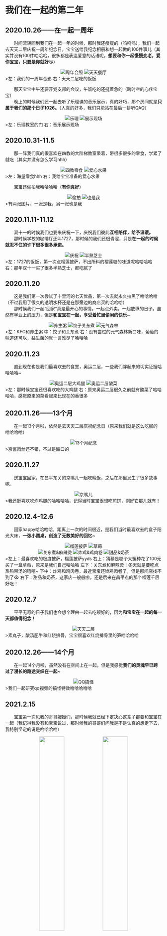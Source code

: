 # 我们在一起的第二年
## 2020.10.26——在一起一周年
&emsp;&emsp;时间流转回到我们在一起一年的时候，那时我还瘦瘦的（呜呜呜），我们一起去天天二层庆祝一周年纪念日，宝宝送给我纪念相册和想一起做的100件事儿（其实并没有100件哈哈哈，很多都是表达爱意的话语呢，**想要和你一起慢慢变老，爱你宝宝，只要是你就好**😘）
<div style="text-align:center">
  <img src="https://raw.githubusercontent.com/tlc191026/tlc191026.github.io/master/img/second/2020.10.26周年合照.jpg" alt="周年合照" style="max-width:40%; display:inline-block">
  <img src="https://raw.githubusercontent.com/tlc191026/tlc191026.github.io/master/img/second/2020.10.26天天餐厅.jpg" alt="天天餐厅" style="max-width:40%; display:inline-block">
</div>
>左：我们的一周年合影 右：天天二层吃的饭饭  

&emsp;&emsp;那天宝宝中午还要开党支部的会议，午饭吃的还挺着急的（跨时空的心疼宝宝）  
&emsp;&emsp;晚上的时候我们还一起去听了乐理课的音乐展示，真的好巧，那个房间就是**只属于我们的那个日子1026。**（人真的好多，我们只能站在最后一排听QAQ）
<div style="text-align:center">
  <img src="https://raw.githubusercontent.com/tlc191026/tlc191026.github.io/master/img/second/2020.10.26乐理.jpg" alt="乐理" style="max-width:40%; display:inline-block">
  <img src="https://raw.githubusercontent.com/tlc191026/tlc191026.github.io/master/img/second/2020.10.26展示现场.jpg" alt="展示现场" style="max-width:40%; display:inline-block">
</div>
>左：乐理教室的门 右：音乐展示现场

## 2020.10.31-11.5
&emsp;&emsp;那一阵我们真的很喜欢在四教的大阶梯教室呆着，带很多很多的零食，学累了就吃（其实并没有怎么学习hhh）
<div style="text-align:center">
  <img src="https://raw.githubusercontent.com/tlc191026/tlc191026.github.io/master/img/second/2020.10.31-11.5四教零食.jpg" alt="四教零食" style="max-width:30%; display:inline-block">
  <img src="https://raw.githubusercontent.com/tlc191026/tlc191026.github.io/master/img/second/2020.10.31-11.5爱心水果.jpg" alt="爱心水果" style="max-width:40%; display:inline-block">
</div>
>左：海量零食hhh 右：我给宝宝准备的爱心水果

&emsp;&emsp;宝宝还偷拍我哈哈哈哈（**有你真好**）
<div style="text-align:center">
  <img src="https://raw.githubusercontent.com/tlc191026/tlc191026.github.io/master/img/second/2020.10.31-11.5偷拍.jpg" alt="偷拍" style="max-width:40%; display:inline-block">
  <img src="https://raw.githubusercontent.com/tlc191026/tlc191026.github.io/master/img/second/2020.10.31-11.5也是我.jpg" alt="也是我" style="max-width:40%; display:inline-block">
</div>
>有两张图片，一张是我，另一张也是我

## 2020.11.11-11.12
&emsp;&emsp;双十一的时候我们也要来庆祝一下，庆祝我们彼此**互相陪伴，给予温暖。**  
&emsp;&emsp;那时候学校的咖啡厅还叫1727，那时候的我们还很青涩，只是**在一起的时候就忍不住的许下很多很多承诺。**
<div style="text-align:center">
  <img src="https://raw.githubusercontent.com/tlc191026/tlc191026.github.io/master/img/second/2020.11.11-11.12庆祝.jpg" alt="庆祝" style="max-width:40%; display:inline-block">
  <img src="https://raw.githubusercontent.com/tlc191026/tlc191026.github.io/master/img/second/2020.11.11-11.12半熟芝士.jpg" alt="半熟芝士" style="max-width:40%; display:inline-block">
</div>
>左：1727的饭饭，第一次点榴莲披萨，不出所料的榴莲糖的味道呢哈哈哈哈  
右：那年双十一买了很多半熟芝士，都吃腻了

## 2020.11.20
&emsp;&emsp;这是我们第一次尝试了十里河的七天优品，第一次去就永久拉黑了哈哈哈哈（不过我用了很久的透明水杯还是在那旁边的商店买的哈哈哈）  
&emsp;&emsp;那时候我们一起“回家”真是最开心的事情，一起点外卖，一起放纵的日子。虽然有学业上的压力，但是**和宝宝在一起，享受着忙里偷闲的快乐~**
<div style="text-align:center">
  <img src="https://raw.githubusercontent.com/tlc191026/tlc191026.github.io/master/img/second/2020.11.20养生粥.jpg" alt="养生粥" style="max-width:30%; display:inline-block">
  <img src="https://raw.githubusercontent.com/tlc191026/tlc191026.github.io/master/img/second/2020.11.20饺子关东煮.jpg" alt="饺子关东煮" style="max-width:30%; display:inline-block">
  <img src="https://raw.githubusercontent.com/tlc191026/tlc191026.github.io/master/img/second/2020.11.20元气森林.jpg" alt="元气森林" style="max-width:23%; display:inline-block">
</div>
>左：KFC和养生粥  
中：饺子和关东煮  
右：没有尝过的元气森林新口味，葡萄的味道还可以，益生菌的就一言难尽了哈哈哈

## 2020.11.23
&emsp;&emsp;直到现在也是我们最喜欢去的食堂，奥运二层，一些我们胖起来的切实证据哈哈哈哈~
<div style="text-align:center">
  <img src="https://raw.githubusercontent.com/tlc191026/tlc191026.github.io/master/img/second/2020.11.23奥运二层大鸡腿.jpg" alt="奥运二层大鸡腿" style="max-width:40%; display:inline-block">
  <img src="https://raw.githubusercontent.com/tlc191026/tlc191026.github.io/master/img/second/2020.11.23奥运二层酸菜.jpg" alt="奥运二层酸菜" style="max-width:40%; display:inline-block">
</div>
>左：那时候宝宝还很喜欢吃的大鸡腿  
右：原来奥运二层很久之前就有酸菜了哈哈哈哈，感觉原来的菜看起来比现在的香很多

## 2020.11.26——13个月
&emsp;&emsp;在一起13个月啦，依然是去天天二层庆祝纪念日（原来我们就是这么吃腻的哈哈哈哈）
<div style="text-align:center">
  <img src="https://raw.githubusercontent.com/tlc191026/tlc191026.github.io/master/img/second/2020.11.26天天二层.jpg" alt="13个月纪念" style="max-width:40%; display:inline-block">
</div>
>京酱肉丝还不错，不过是甜口的

## 2020.11.27
&emsp;&emsp;送宝宝回家，在昌平东关的京嘴儿一起吃晚饭，之后在那里发生了很多故事呢。
<div style="text-align:center">
  <img src="https://raw.githubusercontent.com/tlc191026/tlc191026.github.io/master/img/second/2020.11.27京嘴儿.jpg" alt="京嘴儿" style="max-width:40%; display:inline-block">
</div>
>我还挺喜欢吃炸鸡腿的哈哈哈哈，记得当时宝宝很想吃煎饼，刚好它那儿就有！

## 2020.12.4-12.6
&emsp;&emsp;回家happy哈哈哈哈，距离上一次的时间很近，是我们当时最喜欢去的盒子阳光大床，**一张小圆桌，创造了无数美好的回忆~**
<div style="text-align:center">
  <img src="https://raw.githubusercontent.com/tlc191026/tlc191026.github.io/master/img/second/2020.12.4盒子空间.jpg" alt="榴莲披萨" style="max-width:45.5%; display:inline-block">
  <img src="https://raw.githubusercontent.com/tlc191026/tlc191026.github.io/master/img/second/2020.12.6盒子空间.jpg" alt="草莓" style="max-width:45.5%; display:inline-block"><br/>
  <img src="https://raw.githubusercontent.com/tlc191026/tlc191026.github.io/master/img/second/2020.12.5盒子空间.jpg" alt="关东煮&麻辣烫" style="max-width:30%; display:inline-block">
  <img src="https://raw.githubusercontent.com/tlc191026/tlc191026.github.io/master/img/second/2020.12.5盒子空间2.jpg" alt="炸鸡&鸡肉卷" style="max-width:30%; display:inline-block">
  <img src="https://raw.githubusercontent.com/tlc191026/tlc191026.github.io/master/img/second/2020.12.5盒子空间3.jpg" alt="甜品&奶茶" style="max-width:30%; display:inline-block">
</div>
>左上：最喜欢吃的极度披萨，榴莲披萨yyds  
右上：猜猜是哪个大冤种花了100元买了一盒草莓，原来是我们自己哈哈哈  
左下：关东煮和麻辣烫！冬天就是要吃点热热带汤的嘻嘻~  
下中：炸鸡和鸡肉卷，最近宝宝还馋鸡肉卷了，但是那间店找不到了😭  
右下：甜品和奶茶，这家店一般般啦，还是后来在昌平点的那个榴莲千层好吃！

## 2020.12.7
&emsp;&emsp;平平无奇的日子我们也会想个理由一起去吃顿好的，因为**和宝宝在一起的每一天都值得纪念！**
<div style="text-align:center">
  <img src="https://raw.githubusercontent.com/tlc191026/tlc191026.github.io/master/img/second/2020.12.7天天二层.jpg" alt="天天二层" style="max-width:40%; display:inline-block">
</div>
>素丸子，酸汤肥牛和红烧排骨，宝宝很喜欢红烧排骨里的笋哈哈哈哈

## 2020.12.26——14个月
&emsp;&emsp;在一起14个月啦，虽然没有在空间上在一起，但是我感觉**我们的灵魂早已跨过了漫长的路途交织在一起~**
<div style="text-align:center">
  <img src="https://raw.githubusercontent.com/tlc191026/tlc191026.github.io/master/img/second/2020.12.26QQ搞怪特效.jpg" alt="QQ搞怪" style="max-width:40%; display:inline-block">
</div>
>我们一起研究qq视频的搞怪特效哈哈哈哈哈

## 2021.2.15  
 &emsp;&emsp;宝宝第一次见我的哥哥嫂嫂们，那时候我就已经下定决心这辈子都要和宝宝在一起（我记得我没有和宝宝说过，那时候我的哥哥们问我是不是认真的想走下去，我特别坚定的说是哈哈哈哈）
<center>
    <img src = "http://r.photo.store.qq.com/psc?/V13biTRq036Exl/bqQfVz5yrrGYSXMvKr.cqfSAvdBGHxgM1GZKEuXes7Z7vx4VlYS2JAz8p3GjSHV.el3oJ9HwsSbkLMeUGIcCnC8dbhyfgSot4Uif0cwOjPM!/r" width = "40%">
    <img src = "http://r.photo.store.qq.com/psc?/V13biTRq036Exl/bqQfVz5yrrGYSXMvKr.cqfSAvdBGHxgM1GZKEuXes7b2OGkIIbUWY3Fv57MnrWydBeJnoFIDvs56iyUgV3P9EhqvdmLyUT7M4ZZu82sk7X0!/r" width = "40%">    
</center>
>左：这是我哥哥的店旁边的那条街，人群熙熙攘攘，市井气息非常的浓郁，就仿佛我们也是融入其中的一部分，一对老夫老妻hhh
右：下午我们还一起去唱了歌（绝美宝宝，斯哈斯哈）

## 2021.2.18
&emsp;&emsp;那段时间我们在过年的氛围中，还没有那么大的考研压力，每天都过得无忧无虑好不开心。娜娜带着咱们一起玩起了吃鸡，宝宝被带的瘾还挺大的哈哈哈，几乎每天都要玩。
<center>
    <img src = "http://r.photo.store.qq.com/psc?/V13biTRq036Exl/bqQfVz5yrrGYSXMvKr.cqRzIwvWLGesVMhdGamjDS5ZfCjo1a7hj1GK6P.ofF6uczsZPabrKhofyt6RmPK*Ga844qPSs.cJGpcwZ822Bu*c!/r" width = "50%">
</center>
>我们在双人合作中第一次吃鸡！（卧龙凤雏请求出战哈哈哈哈）

## 2021.2.21
&emsp;&emsp;一起去滑雪喽！也是我第一次去滑雪，拍了很多好看的照片，以后我们还要一起征服更多的雪场hhh（连中级场摔倒了都要宝宝扶起来的桐桐突然豪言壮志哈哈哈）
<center>
    <img src = "http://r.photo.store.qq.com/psc?/V13biTRq036Exl/bqQfVz5yrrGYSXMvKr.cqdOYA4mlAllhfqmWqdibuXhu2YBAMnWVv.UIxmDQgUhLhMQeHWOdDTkyIUuL3D60c8XWWgUDifjd5.QPXpGKEho!/r" width = "40%">
    <img src = "http://r.photo.store.qq.com/psc?/V13biTRq036Exl/bqQfVz5yrrGYSXMvKr.cqWIKhzIMSSvCfhQLhID9WYIaVvTHRTfhZ4ZtAWq*8A6.c8rGRuGeIyRXI45c6zEn*iIE8Tq4HPgbmEzIrLP7YG0!/r" width = "40%">    
</center>
>我们在滑雪场的合照，被太阳照着睁不开眼睛哈哈哈哈哈🤣

## 2021.2.28
&emsp;&emsp;给宝宝买的爱心辣条礼包（没想到宝宝很快就吃完了😂）
<center>
    <img src = "http://r.photo.store.qq.com/psc?/V13biTRq036Exl/bqQfVz5yrrGYSXMvKr.cqa7fk6OBhjxAxSVKvkp3IvSYVeyW7rGh1GkR4JJzbEjX4uyH2ycC9s7Kg2KP3KyUnUGFu8u367e2xqKgTYwYJME!/r" width = "50%">
</center>
>卫龙辣条大礼包👍

## 2021.3.21
&emsp;&emsp;在一起512天，我非要说是二进制的整数，要庆祝一下，就拉着宝宝来天天二层吃饭饭啦哈哈哈哈哈～
<center>
    <img src = "http://r.photo.store.qq.com/psc?/V13biTRq036Exl/bqQfVz5yrrGYSXMvKr.cqcCabuX.Daqxf2SAMzJf472AuD7jOs3Vvl0KVjjJMJbPUwtFiu.s2vVkTt517QYxF59VEbTxJLxEQTd5aGFXS10!/r" width = "10.1%">
    <img src = "http://r.photo.store.qq.com/psc?/V13biTRq036Exl/bqQfVz5yrrGYSXMvKr.cqcCabuX.Daqxf2SAMzJf470bDpp.Q0HAKnpa47qtRN7W2i3cyIv9IdATnBURBY9ngyhKhzX9ZBVQATR7az8dne4!/r" width = "50%">
</center>
>第一次也是最后一次吃天天二层的烧烤

## 2021.3.26－3.28——17个月
&emsp;&emsp;回家喽，庆祝在一起17个月，点外卖看剧的快乐时光  
&emsp;&emsp;这也是我们第一次来如家华驿，直接种草，之后也来了不少次
<center>
    <img src = "http://r.photo.store.qq.com/psc?/V13biTRq036Exl/bqQfVz5yrrGYSXMvKr.cqcZkFiXcZkAusGF1.AzQPl2uf4YL765A5MR3I6VjNnQaQY9Ayi5HN5eplyBdf.XyUWS.XDgubhOhofbZdWdvARU!/r" width = "40%">
    <img src = "http://r.photo.store.qq.com/psc?/V13biTRq036Exl/bqQfVz5yrrGYSXMvKr.cqcZkFiXcZkAusGF1.AzQPl0mSD2IFbJ0LTZkOCeSBmF650b5btxiXX.*HfdbDqYxMNvhqol*Q*Tez37G3L0Pli8!/r" width = "40%"></br>
    <img src = "http://r.photo.store.qq.com/psc?/V13biTRq036Exl/bqQfVz5yrrGYSXMvKr.cqcZkFiXcZkAusGF1.AzQPl14WG0sabUvGw1ex51oPWzF0zsp.91htqvBtOzF5TOaIUUqjoqAHBL3vUBAJxJDM7w!/r" width = "40%">
    <img src = "http://r.photo.store.qq.com/psc?/V13biTRq036Exl/bqQfVz5yrrGYSXMvKr.cqcZkFiXcZkAusGF1.AzQPl1ErRqvwaMLmJvkibsefXV9NJkGBRg3NST05XrcYiLWssFu0GRZr8R53CXXrtXx52U!/r" width = "40%">
</center>

## 2021.3.28——520天
&emsp;&emsp;庆祝在一起520天！  
&emsp;&emsp;去1727吃饭饭啦～
<center>
    <img src = "http://r.photo.store.qq.com/psc?/V13biTRq036Exl/bqQfVz5yrrGYSXMvKr.cqdtCaFeZ.6jtvdinfX2Fb1H07WY4sIODYvTJEQx82zZT9p322RwIrxYsrGHTCmh78kPu2ELm5MIOmd.Jq7r4zUQ!/r" width = "50%">
</center>
>最爱的蘑菇汉堡，和蘑菇鸡肉欧姆蕾！不过再也吃不到了😭

## 2021.3.29——521天
&emsp;&emsp;萨纳河畔，左岸的咖啡。你手一杯，品尝我的美。留下唇印的嘴🎶  
&emsp;&emsp;花店玫瑰，名字写错谁。告白气球，飞吹到对街。微笑在天上飞🎶（老实说，是不是跟着唱了起来哈哈哈哈）  
&emsp;&emsp;在一起521天啦！！！  
&emsp;&emsp;给宝宝了一个小惊喜，第一次送宝宝玫瑰花。（虽然她送了我玫瑰花，但昨晚我真的没睡她🎶脑海里咋都是奇怪的音乐闪过哈哈哈哈哈哈）  
<center>
    <img src = "http://r.photo.store.qq.com/psc?/V13biTRq036Exl/bqQfVz5yrrGYSXMvKr.cqVqUH5WUirKJSc9POC.*58DrIweY6Z*Md9hPCYtGwwC0i5fawwwtDgSSMgguD*XX0h5agmlY*Knf0mPkJFaSe6k!/r" width = "40%">
    <img src = "http://r.photo.store.qq.com/psc?/V13biTRq036Exl/bqQfVz5yrrGYSXMvKr.cqfSAvdBGHxgM1GZKEuXes7Yr65kjlAk*322BT3QavMUiRVX8NXhUjV0EsXSd0gUL6IwXYpSfYvZbZf297.AqBSQ!/r" width = "40%">    
</center>
>左：第一次给宝宝送玫瑰花，宝宝说之后再也不要买了🤣  
右：味多美小熊猫蛋糕，味道还不错

## 2021.4.2
&emsp;&emsp;芜湖，送宝宝回家啦。在东关的味多美买了樱花新品~
<center>
    <img src = "http://r.photo.store.qq.com/psc?/V13biTRq036Exl/bqQfVz5yrrGYSXMvKr.cqfSAvdBGHxgM1GZKEuXes7ZgKYsW1HE4be3EcZ8M0ny23ij8u47rPDL6psW6eJN6.6CQVVdnVPPTbAFNeN9SkK8!/r" width = "50%">
</center>
>味多美的樱花🌸制品一点也不好吃😭

## 2021.4.6
&emsp;&emsp;第二次打卡action咖啡厅，吃到了好吃的牛排~
<center>
    <img src = "http://r.photo.store.qq.com/psc?/V13biTRq036Exl/bqQfVz5yrrGYSXMvKr.cqRzIwvWLGesVMhdGamjDS5YoAgZd09ReFE4oO0rpsy7vArKni2WtZp4CyM1cP4JZ1OAU3Vn8gML4ygwX8KjDu0U!/r" width = "30%">
    <img src = "http://r.photo.store.qq.com/psc?/V13biTRq036Exl/bqQfVz5yrrGYSXMvKr.cqRzIwvWLGesVMhdGamjDS5Yvjje5C4IbUxHmp9AJoyIDOVZa2j82Vr2n.yytjO6B9SIIZIc30yyaGtFiLdxSbo8!/r" width = "30%"></br>
    <img src = "http://r.photo.store.qq.com/psc?/V13biTRq036Exl/bqQfVz5yrrGYSXMvKr.cqRzIwvWLGesVMhdGamjDS5ZvQqdcJcdWKLA6Qjxe4Fqi5pUu73efEpQdhyai7hVLoLymtnOHXSo*jNEtuYYNkRk!/r" width = "60%"></br>
    <img src = "http://r.photo.store.qq.com/psc?/V13biTRq036Exl/bqQfVz5yrrGYSXMvKr.cqRzIwvWLGesVMhdGamjDS5YRdzMEKyKXszpXAYuREcjKgNQGDHA6AAeZor6JqsEQfNFWQif5vydDQU78IyflhEI!/r" width = "30%">
    <img src = "http://r.photo.store.qq.com/psc?/V13biTRq036Exl/bqQfVz5yrrGYSXMvKr.cqa6q63IMXi9MPF2fCYH0ibZQiJArHaPaRVzbewY7xv.uO6CwM.v7i40gEPTujf7HqvJZAO4fTKb3hh.KTFwYzx0!/r" width = "30%"></br>
    <img src = "http://r.photo.store.qq.com/psc?/V13biTRq036Exl/bqQfVz5yrrGYSXMvKr.cqa6q63IMXi9MPF2fCYH0ibbtKHaanVJcprJwcxmQGf.xtz*rQNYU*dfyyTQnjqWsZlIckiKdxB6T8R.yLaSWFk8!/r" width = "30%">
    <img src = "http://r.photo.store.qq.com/psc?/V13biTRq036Exl/bqQfVz5yrrGYSXMvKr.cqa6q63IMXi9MPF2fCYH0ibbYT2c32j.j0NdEYFWGiwpaPQJSREC5Sik6zbdbHPnunGWH0L8frmMLL8wDLqFQ758!/r" width = "30%">
</center>
>他家的小食拼盘给的量真的很多，而且味道相当不错呢~

## 2021.4.13
&emsp;&emsp;美食园二层的炒酸奶，那天咱们坐在那儿等了一个小时才吃上hhh
<center>
    <img src = "http://r.photo.store.qq.com/psc?/V13biTRq036Exl/bqQfVz5yrrGYSXMvKr.cqRzIwvWLGesVMhdGamjDS5bRiCOIGs49VJ*ZzYxB1YZtJYN4dNQUz4MIxoS.HrYnj51j48cGad2bdSak2ynmmXs!/r" width = "20%">
</center>
>美味值得等待！之后宝宝经常会馋炒酸奶哈哈哈哈

## 2021.4.26——18个月
&emsp;&emsp;18个月啦，我们还是选择了去天天二层庆祝哈哈哈哈，熟悉的番茄牛腩
<center>
    <img src = "http://r.photo.store.qq.com/psc?/V13biTRq036Exl/bqQfVz5yrrGYSXMvKr.cqbfbdWZjmHAZOziCxGOxhY0nZDO5Qv6PvJPhi2F5ujKfj3NRXLionAvgp8LmyyYKyXppQXl6jU34GhX3Nu8RCko!/r" width = "50%">
</center>
>还有我超喜欢的素丸子！

## 2021.5.7-5.9
&emsp;&emsp;第一次去尝试喆啡，下了地铁之后走了好远，不过环境确实很不错呢~
<center>
    <img src = "http://r.photo.store.qq.com/psc?/V13biTRq036Exl/bqQfVz5yrrGYSXMvKr.cqSylFewQZtHXl2XCWFvNuAooSEsYxkjuYJPm1cKsXImT3qG52Wm36z0EcVPqNN0cT5b981tp0*1IFyG*LEYpBJM!/r" width = "40%">
    <img src = "http://r.photo.store.qq.com/psc?/V13biTRq036Exl/bqQfVz5yrrGYSXMvKr.cqeplIz7Dh3SI36NF.9wt5jlsfez*ORtLXDqOojGrwQ6lJiIgEpRH6FcR7rBmLoJ5HV**fwTB7j9VZgSZq6SxJxQ!/r" width = "40%">
    <img src = "http://r.photo.store.qq.com/psc?/V13biTRq036Exl/bqQfVz5yrrGYSXMvKr.cqeplIz7Dh3SI36NF.9wt5jm.rTYVoTQfVMPKAmMm7a.xi8iipyVumEgveImDhUXYbpGs*QRbNeTgy8u*MbdIDjA!/r" width = "8.1%"><br/>
    <img src = "http://r.photo.store.qq.com/psc?/V13biTRq036Exl/bqQfVz5yrrGYSXMvKr.cqeplIz7Dh3SI36NF.9wt5jnR.ukiN2MJ2xF5w*qpOO*qAuZlVKBpDPEDQYKM6Xb65MAEnYcMvR16.m2Bs1nWSdA!/r" width = "45%">
    <img src = "http://r.photo.store.qq.com/psc?/V13biTRq036Exl/bqQfVz5yrrGYSXMvKr.cqeplIz7Dh3SI36NF.9wt5jmxpO7emRKsY924EeYjl4D52lXGKhJWrZL2fOmIZ.KWEnnVJbLtZ2YEWytRXUEh0eg!/r" width = "45%"><br/>
    <img src = "http://r.photo.store.qq.com/psc?/V13biTRq036Exl/bqQfVz5yrrGYSXMvKr.cqeL1NDRyUeRIlTQteG9kW6b1Y7E.KcubsQJMDB8TVJ0S1zan5pgF7uoxXcLpCYI7ixA7MWpdM90rO3lgXIQNeWw!/r" width = "45%">
    <img src = "http://r.photo.store.qq.com/psc?/V13biTRq036Exl/bqQfVz5yrrGYSXMvKr.cqeL1NDRyUeRIlTQteG9kW6Y595cJgoqVD0L1rEz24U1bPihr9WFb97rgM0QGZvqrcOkc4UdJGPzS4Al9lVyycjo!/r" width = "45%">
</center>
>放纵的日子真让人怀念呀，我们还去护国寺小吃喝了豆汁儿吃了焦圈~

## 2021.5.16
&emsp;&emsp;我们似乎发现了省钱小妙招，又去了另一家喆啡哈哈哈哈，这家就是那个双床有床特别好的那个
<center>
    <img src = "http://r.photo.store.qq.com/psc?/V13biTRq036Exl/bqQfVz5yrrGYSXMvKr.cqSylFewQZtHXl2XCWFvNuAqqGR688.APq4j4nwp4o1HSGsl*jIZTDT9.ExbskWocawgfbT.3Kantk2jKpQk.8xs!/r" width = "10.1%">
    <img src = "http://r.photo.store.qq.com/psc?/V13biTRq036Exl/bqQfVz5yrrGYSXMvKr.cqV1a6P.VeQPsNivHGhuqodQYG6mhxx8ukok5ZG6lKuuzOgqkMlKPXkCnuzCdtja4sLEmAjr6D7dx856cjX6537E!/r" width = "50%">    
</center>
>回学校的路上路过了麦当劳，宝宝馋了想吃甜筒哈哈哈哈

## 2021.5.17
&emsp;&emsp;勤劳小桐，爱心水果服务嘻嘻🥰
<center>
    <img src = "http://r.photo.store.qq.com/psc?/V13biTRq036Exl/bqQfVz5yrrGYSXMvKr.cqV1a6P.VeQPsNivHGhuqodQqTV8mPG9XS3*XXpu.Ah8z9M55ySJNrqYaBHISEJDCmTJ0ntYBWDV8AHJ8Ksex7NM!/r" width = "10.1%">
    <img src = "http://r.photo.store.qq.com/psc?/V13biTRq036Exl/bqQfVz5yrrGYSXMvKr.cqSylFewQZtHXl2XCWFvNuArV0KRpZR32UByyTnwMIwqS1oHybyMws5K6e6o0K3Hi6bYnb4zptP9o7WrcbQg53Sc!/r" width = "50%">    
</center>
>饭盒老演员了，一直用到了现在hhh

## 2021.5.19
&emsp;&emsp;一起去礼堂听相声，除了后来考研那一阵比较忙，传笑堂的相声咱们基本上每一次都不会落下~
<center>
    <img src = "http://r.photo.store.qq.com/psc?/V13biTRq036Exl/bqQfVz5yrrGYSXMvKr.cqSylFewQZtHXl2XCWFvNuAoUseMLNrSRCd76XZmc9NxASGvx9azbJF6NmQ8d9z0r2tOa0dCWvmTI09V7BY0do7A!/r" width = "50%">
</center>
>这一次还请到了知名相声演员，虽然我们都不知道他叫什么，但是精彩的演出都留存在了记忆里

## 2021.5.23
&emsp;&emsp;在昌平东关找到的相当不错的韩式烤肉，下次还要去那里吃！
<center>
    <img src = "http://r.photo.store.qq.com/psc?/V13biTRq036Exl/bqQfVz5yrrGYSXMvKr.cqXBvEYKVRnsM.YXCWcj6jMADx9Rjdp3XzXa5fud62LozwTgEjp6hB40HeP8qyYGQX2hbmddncKB1wRzzw6hmRxY!/r" width = "50%">
</center>
>这家店叫韩国肉先生，码住了！

## 2021.5.26——19个月
&emsp;&emsp;19个月的纪念日是我们和班长一起度过的，去火锅林吃火锅（这家火锅店宝宝评价最高的是小西红柿哈哈哈哈），还一起去KTV唱歌，**有宝宝陪伴在身边，无论干什么事情都会感到很开心啦~**
<center>
    <img src = "http://r.photo.store.qq.com/psc?/V13biTRq036Exl/bqQfVz5yrrGYSXMvKr.cqcZkFiXcZkAusGF1.AzQPl0RGBKOTaOQkAH5FUk0gM6fRNejyfBAZba7bvUkRfxRvY*d6sNXXzLzDbXAlcaxqAo!/r" width = "40%">
    <img src = "http://r.photo.store.qq.com/psc?/V13biTRq036Exl/bqQfVz5yrrGYSXMvKr.cqcZkFiXcZkAusGF1.AzQPl2T0MgCzmlGS0Iait*ySCXyOUDS0y*.swNBtYhg8Xd4QEfXdz9XiZ7ZTi4Jg3eQFDA!/r" width = "40%">    
</center>
>左：火锅林，辣锅是现炒的，特别的香  
右：告白气球，班长应该是吃饱了哈哈哈

## 2021.6.2
&emsp;&emsp;今天是喜欢宝宝的第1000天啦！！！一起来天天二层庆祝~
<center>
    <img src = "http://r.photo.store.qq.com/psc?/V13biTRq036Exl/bqQfVz5yrrGYSXMvKr.cqYlwqZpXc6O6BoaHhzW31B0nBFvrEOOjpHmW3PlaQrdGRScMDOEtrbe934ivczPAphv8SUyKCdaewedtI6tU*N4!/r" width = "50%">
</center>
>一不小心就点了三个小锅烧的菜哈哈哈哈

## 2021.6.6
&emsp;&emsp;来接宝宝会学校，在昌平东关的KFC吃晚饭，给宝宝带了我妈咪包的粽子~
<center>
    <img src = "http://r.photo.store.qq.com/psc?/V13biTRq036Exl/bqQfVz5yrrGYSXMvKr.cqWo0IbM5hztSV1Vt7E4HWz8ArfQhVZNaOHrwj5gM3jPEnZccNy9uTrK2uYnQkX4V493TVwOtFoneDYQWbWYdPW0!/r" width = "50%">
</center>
>宝宝说我妈咪包的粽子特别好吃，等之后端午节还要一起吃粽子~

## 2021.6.10
&emsp;&emsp;忙里偷闲又来听相声啦！宝宝当时还希望有机会我们可以登台演出，这个dream我记下啦，**总有一天一定会实现哒！**
<center>
    <img src = "http://r.photo.store.qq.com/psc?/V13biTRq036Exl/bqQfVz5yrrGYSXMvKr.cqe5jZMm3oSKH9XRUbu6OC4W7IPWlvYWUeSPcQPOSFDYoyB9qM9riut2CyCUZ1LTgkI43*rC8Yp3OblplxaovWzY!/r" width = "50%">
</center>

## 2021.6.20
&emsp;&emsp;听闻M记新品，遂往。酸笋汉堡味道极佳（宝宝评价之，爱螺蛳粉者必爱之）。杨枝甘露麦旋风宝宝不喜，故桐桐食之。
<center>
    <img src = "http://r.photo.store.qq.com/psc?/V13biTRq036Exl/bqQfVz5yrrGYSXMvKr.cqS7TNYBNEGMK31bAb3PULXJpXE8qf9alLAoUzoQhlEuGbUEvtcpy*J63DEoCe9welqnMfKFog.W6op*OlkzoKAE!/r" width = "10.1%">
    <img src = "http://r.photo.store.qq.com/psc?/V13biTRq036Exl/bqQfVz5yrrGYSXMvKr.cqS7TNYBNEGMK31bAb3PULXKZp4Mo2lNh4j942sDkCZq.Snt9PIM3XEDpZH3e3GVDTZlMTcfMeKrlK6NG9S7.uag!/r" width = "50%">    
</center>
>M记比开封菜要便宜不少，不过开封菜有我爱吃的吮指原味鸡，所以宝宝每次都会和我一起去开封菜哈哈哈，**爱你宝宝**

## 2021.6.26——20个月
&emsp;&emsp;**从前的时光走得慢，一生只够爱一个人。慢慢也觉得宝宝就是我人生中那个唯一，感觉就像在飞速流转的时间中撑起了一把伞，一把可以抵御岁月流逝，时光荏苒的保护伞，让我们的爱情在这个浮躁的社会里，慢慢的，纯真的走下去~**
<center>
    <img src = "http://r.photo.store.qq.com/psc?/V13biTRq036Exl/bqQfVz5yrrGYSXMvKr.cqZ*qcK5vasiDtPXMlYPjI*Evgi7yokkkWOBf0akLUuQDm8AdJAHwrAAa2xBdwsLr2NoekWt.c.6.v4OExiBb46c!/r" width = "50%">
</center>
>文绉绉的扯完了，这里是注释小桐。在透过盒子空间诺大的落地窗照射的阳光下，吃着我们最爱吃的极度披萨，幸福也不过如此吧~

## 2021.6.27
&emsp;&emsp;爱情就是和你在一起，一日三餐
<center>
    <img src = "http://r.photo.store.qq.com/psc?/V13biTRq036Exl/bqQfVz5yrrGYSXMvKr.cqdraC7vXg5OVHR*KXg9BQfAN6dDXWvk7IwqtLCV91jIQWWQChJTvOWqES9GXX*o9BmdMpcjghHCBb4JDGCT2fks!/r" width = "50%">
</center>
>罕见的我们能早起吃早餐哈哈哈

## 2021.7.2
&emsp;&emsp;第一次去欢乐谷垡头的汉庭，这里也成为了我们后来不二的选择
<center>
    <img src = "http://r.photo.store.qq.com/psc?/V13biTRq036Exl/bqQfVz5yrrGYSXMvKr.cqXGmYbh.CBjKBy2TbayftcTc*JharoUNFLrk92Xo8U4bkC3DG8A9piGP*R7Xufkx4vu0TinMVQsmmKml3EyPY3o!/r" width = "30%">
    <img src = "http://r.photo.store.qq.com/psc?/V13biTRq036Exl/bqQfVz5yrrGYSXMvKr.cqXGmYbh.CBjKBy2TbayftcS0Ok9jW.kT2I5BFJpYNBDBKvFvyZtxxyWZttsYZARzTirj5ZZ3TvtCmIoLq5ceEpk!/r" width = "30%">    
    <img src = "http://r.photo.store.qq.com/psc?/V13biTRq036Exl/bqQfVz5yrrGYSXMvKr.cqXGmYbh.CBjKBy2TbayftcSEHF9D8a.dfN1xZuLLZXJT5cUjPR9O4cFOE7ML0sHmDrFYJTC2m.H9Aqr3A85wo3o!/r" width = "30%">    
</center>
>楼下的南城香居然有麻小，果断下单，不过味道属实是一般

## 2021.7.3
&emsp;&emsp;突然馋天天二层的饺子了，虽然不是啥重要的纪念日，但是我们还是来天天二层庆祝哈哈哈
<center>
    <img src = "http://r.photo.store.qq.com/psc?/V13biTRq036Exl/bqQfVz5yrrGYSXMvKr.cqXGmYbh.CBjKBy2TbayftcTGfnVHbROWNaI6vEdCWDqZA3q.mgAvzKQ5JyJUajH3nH9zl885uSwwLRzlDOWezXY!/r" width = "50%">
</center>

## 2021.7.5
&emsp;&emsp;合生汇的一家蛋堡店，馋了好久，但是其实味道一般般
<center>
    <img src = "http://r.photo.store.qq.com/psc?/V13biTRq036Exl/bqQfVz5yrrGYSXMvKr.cqT9Rg90ocyz.X3cZtq7EiCu2hz2FOirzrdZDk9nZVk1g*88K1QBcB0QPJwUafF2403zyu5Cj3r7b156dVsYa6J4!/r" width = "50%">
</center>
>吐槽人格桐桐：怪不得现在已经开不下去啦，餐饮店美味和性价比才是最最重要的哈哈哈哈

## 2021.7.12-7.14
&emsp;&emsp;复习考研的日常
<center>
    <img src = "http://r.photo.store.qq.com/psc?/V13biTRq036Exl/bqQfVz5yrrGYSXMvKr.cqfRa3IPA8ubmA56iInE7k3GNEbV4dKFK3r2ytFTS3KN4WGu3WUUtG19F9zWeyB7vSsI0zmHaECvwTdj2APgXf5E!/r" width = "50%">
    <img src = "http://r.photo.store.qq.com/psc?/V13biTRq036Exl/bqQfVz5yrrGYSXMvKr.cqZolgpJuHmw1i5CNl2YkrcCz25RG7v*vE91unbkGvqEOfXfribKOcHt7thzLN3vbX.K2VzfxrgSoxIjU*t5CQjE!/r" width = "10.1%">    
</center>
<center>
    <img src = "http://r.photo.store.qq.com/psc?/V13biTRq036Exl/bqQfVz5yrrGYSXMvKr.cqZolgpJuHmw1i5CNl2YkrcAgA5iH.sexIoDLs6hXYZppyS1d8sayjff0cLsFeAkjVrSPQcSrUm2qgUZZvXeixc8!/r" width = "40%">
    <img src = "http://r.photo.store.qq.com/psc?/V13biTRq036Exl/bqQfVz5yrrGYSXMvKr.cqZolgpJuHmw1i5CNl2YkrcBxFS1Rb6z7NCsKF6KMNzsAV.SsOc8*kfcZX4SeZ*V7mxqGfleNVfggbtSGfg4MWEE!/r" width = "40%">
</center>
>复习考研的那段时间每天基本都在吃外卖，吃外卖的时候我们就一起看向往的生活、爱死机和b站up主的视频，感觉忙碌的考研复习的压力已经记不住多少了，但是和宝宝一起经历的快乐时光却永远的留在了记忆里~

## 2021.7.18
&emsp;&emsp;一起去798艺术区的care爱的博物馆打卡美食！几乎所有菜我都喜欢！！！
<center>
    <img src = "http://r.photo.store.qq.com/psc?/V13biTRq036Exl/bqQfVz5yrrGYSXMvKr.cqWgVBTovkRjw8DztKIHideL*XIvfCd8kZp5dB8u1rf5FTAw.csF1*wNlJVm7aV56PVWm0ZJ6y6sbvP7pO7s7PUg!/r" width = "30%">
    <img src = "http://r.photo.store.qq.com/psc?/V13biTRq036Exl/bqQfVz5yrrGYSXMvKr.cqWgVBTovkRjw8DztKIHideKaG8uYmx.Aaa4LFB3QjNy.Fi0AjevvkYo7TQSHdw.cXw2Lt5M3k8sDYL6Ctvsa*fY!/r" width = "30%"> 
    <img src = "http://r.photo.store.qq.com/psc?/V13biTRq036Exl/bqQfVz5yrrGYSXMvKr.cqWgVBTovkRjw8DztKIHideIDQ0uDij1JU65CMxELnYl8xsc1s79EvrV9ckb*80rVRAeG8WgP4Uxy2b1cFI.fbd8!/r" width = "30%"><br/>
    <img src = "http://r.photo.store.qq.com/psc?/V13biTRq036Exl/bqQfVz5yrrGYSXMvKr.cqU.YHbIkhEWNle1Ep6wE66QMl6Y7l9D1mrKioxCxw3cdt7dcjEoujpguexl8I213qPLYtPXgeu1Er1SLo4mL0MU!/r" width = "30%">
    <img src = "http://r.photo.store.qq.com/psc?/V13biTRq036Exl/bqQfVz5yrrGYSXMvKr.cqU.YHbIkhEWNle1Ep6wE66TQYoseQkfMel6ZEBvJ3AYLBHL86Wnj.8UjdGcbfBxVHHVmMi5att1AQ1K54Vi6JSk!/r" width = "30%"> 
    <img src = "http://r.photo.store.qq.com/psc?/V13biTRq036Exl/bqQfVz5yrrGYSXMvKr.cqU.YHbIkhEWNle1Ep6wE66ScoGBUh9QVUmLXgvlYEYDaSCuEqDCrmiXAsqC6Ynti5zxGCgjEh.svpCMdLKFX7dw!/r" width = "30%"><br/>
    <img src = "http://r.photo.store.qq.com/psc?/V13biTRq036Exl/bqQfVz5yrrGYSXMvKr.cqU.YHbIkhEWNle1Ep6wE66Rf*MjBAOWP9tIJ.dPD.I8qaysvSqUpmugjjI8nbFth1IQUeIWhucZuX6cFo67nKtw!/r" width = "30%">
    <img src = "http://r.photo.store.qq.com/psc?/V13biTRq036Exl/bqQfVz5yrrGYSXMvKr.cqcXjUYvTGjrq0y9hvcwXkOhDaNdNtA17tVDwyCc9PoJhjBwtsvSBdp0ne.*dKnC2QZftVObC5rWOqLJPzhRdfDg!/r" width = "30%"> 
    <img src = "http://r.photo.store.qq.com/psc?/V13biTRq036Exl/bqQfVz5yrrGYSXMvKr.cqcXjUYvTGjrq0y9hvcwXkOiJrp6F9brl1DP0jzQexOnsdkWZ*E2BXdPvchu9s5VtWAib8kgJLVLfD6iHl9jFWSs!/r" width = "30%">
</center>
>印象最深刻的就是那个蜂蜜芥末味儿的虾，搭配着他给的柠檬片一起吃，真的很绝，不过吃多了就会腻哈哈哈  
我们都是第一次吃黑蒜，可能是因为做熟了的原因我们都觉得不至于感觉到恶心哈哈哈，不过也说不上好吃

## 2021.7.21
&emsp;&emsp;因为桐桐馋鳗鱼和腊肉了，所以点了三份饭（桐桐是猪嘛哈哈哈哈）
<center>
    <img src = "http://r.photo.store.qq.com/psc?/V13biTRq036Exl/bqQfVz5yrrGYSXMvKr.cqZolgpJuHmw1i5CNl2YkrcDClkxErGKVZChYabWKAZzo7BzvwsahMpX.hKdl5*CASCuUP5wJI8trRrRoTYq64IY!/r" width = "50%">
</center>

## 2021.7.24
&emsp;&emsp;宝宝说想要布置的很浪漫的生日庆祝，直接安排😂
<center>
    <img src = "http://r.photo.store.qq.com/psc?/V13biTRq036Exl/bqQfVz5yrrGYSXMvKr.cqe5jZMm3oSKH9XRUbu6OC4UPo.9SxiXxTvcy8L04jpUqxeXbbxO78gEAXdVc4BtBDwx5Uh5Jl2faOQ8j*piswko!/r" width = "40%">
    <img src = "http://r.photo.store.qq.com/psc?/V13biTRq036Exl/bqQfVz5yrrGYSXMvKr.cqcXjUYvTGjrq0y9hvcwXkOgKBObL7SYhUMDOziJQUHwUFkVPCLYvYn20WVJ19*ntv1OJ48ftQgRn9Cf2IQduXPE!/r" width = "40%">    
</center>

## 2021.7.27
&emsp;&emsp;鲁枝儿，宝宝在pyq被安利的宝藏外卖店，便宜好吃，尤其是那个辣的拌面香喷喷！
<center>
    <img src = "http://r.photo.store.qq.com/psc?/V13biTRq036Exl/bqQfVz5yrrGYSXMvKr.cqWgVBTovkRjw8DztKIHideI7D*nebckGmqP2piHBnmdV9GEqvJY38fVr6o1QESqhszRuVSljtBoR4xTyjDVGT*w!/r" width = "50%">
</center>
>不过这家店好像没有撑过这轮疫情的打击😭

## 2021.8.3
&emsp;&emsp;第一次尝KFC的小龙虾塔克，大块鸡排吃起来特别爽😂
<center>
    <img src = "http://r.photo.store.qq.com/psc?/V13biTRq036Exl/bqQfVz5yrrGYSXMvKr.cqVqUH5WUirKJSc9POC.*58CXBmTh0zlS5s1suVuXxQeS2kLnyXLcEMlLjMhEf6h89.Muy8SXpsjUthl9KXt9XcA!/r" width = "10.1%">
    <img src = "http://r.photo.store.qq.com/psc?/V13biTRq036Exl/bqQfVz5yrrGYSXMvKr.cqVqUH5WUirKJSc9POC.*58ApHrcXrrsxx1zAKJ82PwxLZGQ1W2R4eQ2CtGLCvQzuX9lcnTeIgRzt0YZqLIOhZoc!/r" width = "50%">    
</center>

## 2021.8.8
&emsp;&emsp;宝宝突然馋劣质奶油的味道了（咱也不知道为啥馋的东西这么奇怪哈哈哈哈）
<center>
    <img src = "http://r.photo.store.qq.com/psc?/V13biTRq036Exl/bqQfVz5yrrGYSXMvKr.cqa*MPFZ7ULn1NoVqo6s6UXBvGic54ZFsmDhDtzeXm22zaLCgMIiEBfsSKOiBs537i4Lt*vNDcJBWE4sLwGpaoj0!/r" width = "40%">
    <img src = "http://r.photo.store.qq.com/psc?/V13biTRq036Exl/bqQfVz5yrrGYSXMvKr.cqazTGCBzqV.LrwSwItMp6DkBHMRiWfMTj8wAHM8mb6725p5UM6YezK4KVNvQH4npPDwwJwxOlPXW5CkGe7PIgVs!/r" width = "40%">    
</center>
>不出意外的宝宝吃了两块就不想吃了hhh

## 2021.8.9
&emsp;&emsp;宝宝舍友推荐的一家鸡汤店，原汤日记！
<center>
    <img src = "http://r.photo.store.qq.com/psc?/V13biTRq036Exl/bqQfVz5yrrGYSXMvKr.cqa*MPFZ7ULn1NoVqo6s6UXAedZ2Tv965gfK1Psr*bDwST4z5PzwxephP9p874EQVkpv76NbGbWEk27XPOMSB9cY!/r" width = "50%">
</center>
>不过不是很合我们的胃口，我们一致认为不是很好吃，我觉得可能我们的味觉已经慢慢趋同了。感觉很多身边的人的安利，咱们都觉得一般，只有慢慢自己尝试出来的才可以hhh

## 2021.8.10
&emsp;&emsp;宝宝在b站发现的火鸡面和韩式年糕的神仙吃法，虽然热量爆炸，但是真的很香让人吃的停不下来！**夸夸宝宝**
<center>
    <img src = "http://r.photo.store.qq.com/psc?/V13biTRq036Exl/bqQfVz5yrrGYSXMvKr.cqa*MPFZ7ULn1NoVqo6s6UXD8e9yzJSjSU5bCjqtej.p0mWm11F4oH7YqdF5aZFLf3pL1npsTnMrsj2Im2wVojbM!/r" width = "30%">
    <img src = "http://r.photo.store.qq.com/psc?/V13biTRq036Exl/bqQfVz5yrrGYSXMvKr.cqa*MPFZ7ULn1NoVqo6s6UXBcM3TS6CmWEa1klwX0TVj5iSiZB4RlBj9FFfDt61hpETKnKh4X8ppEq6J.KPJJH2Y!/r" width = "30%">
    <img src = "http://r.photo.store.qq.com/psc?/V13biTRq036Exl/bqQfVz5yrrGYSXMvKr.cqVqUH5WUirKJSc9POC.*58BMvmsJazeY8pXG0Kahz9LJTkDQ0VgZ0XvHDDeXYh*VWr5A9QAgCk5kD55VSnbDzTU!/r" width = "30%"> 
</center>
>这段时间我在实习，被带教带着吃了好多吃的，觉得和府捞面的番茄面特别好吃一定要让宝宝尝尝哈哈哈哈

## 2021.8.14
&emsp;&emsp;因为上次我大姑带咱们吃完鱼头泡饼，一直心心念念哈哈哈哈
<center>
    <img src = "http://r.photo.store.qq.com/psc?/V13biTRq036Exl/bqQfVz5yrrGYSXMvKr.cqXBvEYKVRnsM.YXCWcj6jMB1z4hJh8tsUMDlFGt3HsVicQg93gVNdnlz8HrniyrE2I95.7N5OUfIolt8ekepkPs!/r" width = "30%">
    <img src = "http://r.photo.store.qq.com/psc?/V13biTRq036Exl/bqQfVz5yrrGYSXMvKr.cqS7TNYBNEGMK31bAb3PULXIgYUSquYJbnRXn5sv13*xXGt8pax2KZjnpx5OQzq7WD9Dr*H7w*XWiXpg6Ofrm44Y!/r" width = "30%"> 
    <img src = "http://r.photo.store.qq.com/psc?/V13biTRq036Exl/bqQfVz5yrrGYSXMvKr.cqXBvEYKVRnsM.YXCWcj6jMD2EYzuHRqhOpJz*eCoBZSasNX5usG3Cm4XXiEOE3GFiNxBA9RMiGl1.WGv7NBDjOk!/r" width = "30%"><br/>
    <img src = "http://r.photo.store.qq.com/psc?/V13biTRq036Exl/bqQfVz5yrrGYSXMvKr.cqXBvEYKVRnsM.YXCWcj6jMBpVbEXe6AJSYA3dbvHQM1gIGHMLImu2MOJplFsnvyFZV67R0.uuuJE0q4Q4KuIP50!/r" width = "50%">
    <img src = "http://r.photo.store.qq.com/psc?/V13biTRq036Exl/bqQfVz5yrrGYSXMvKr.cqZqw7vATjeXW5YmeRrptFTJsFBs7fo4OnqDHBGCby5p.BWWNIvwJ76i0F2c.zcG3JjJ6VQ2bhw455H3KfdxSBY8!/r" width = "10.1%"> 
</center>
>宝宝说木瓜燕窝超好吃，有机会一定再去吃一次！

## 2021.8.15
&emsp;&emsp;宝宝说想让我尝尝之前在昌平东关吃过的李先生的番茄面，无意中发现了更好吃的红油拌面和麻酱拌面！
<center>
    <img src = "http://r.photo.store.qq.com/psc?/V13biTRq036Exl/bqQfVz5yrrGYSXMvKr.cqcn8j8KP50bPUS.gKP20Rp2dVCd1wlMK*Gyw63NKUv8Hqgk4OyUU4UxKjCrGSrK8ob6cEw.C0osFRNzqh*X9rS8!/r" width = "50%">
</center>

## 2021.8.16
&emsp;&emsp;**爱你就是想把遇到的一切美好事物分享给你**
<center>
    <img src = "http://r.photo.store.qq.com/psc?/V13biTRq036Exl/bqQfVz5yrrGYSXMvKr.cqcn8j8KP50bPUS.gKP20Rp1nUg3Z8..2RG0vpXS5e4PK0Z527lO034p05YIEbI96uRr0GUBtF8sdcJnyCBtfcBk!/r" width = "50%">
</center>
>实习的时候吃到的超好吃的滑蛋叉烧和滑蛋牛肉

## 2021.8.18
&emsp;&emsp;去友谊医院看病啦，那段时间宝宝的身体状况不太好，激素有些紊乱
<center>
    <img src = "http://r.photo.store.qq.com/psc?/V13biTRq036Exl/bqQfVz5yrrGYSXMvKr.cqV1a6P.VeQPsNivHGhuqodRvpBayNgink*AuH2GqF.EaMmT2I20aejYTMQspiexr*Os7I66Dhh4eGjLlocWl.N0!/r" width = "40%">
    <img src = "http://r.photo.store.qq.com/psc?/V13biTRq036Exl/bqQfVz5yrrGYSXMvKr.cqV1a6P.VeQPsNivHGhuqodStrdvIdDZVeAY*TdT8Hr3okDxPhlKMGBFBX3aKxIR6ZBFefiNk*g.EPrNAy7bko2A!/r" width = "40%">    
</center>
>便宜好吃的呷哺呷哺！套餐里还送了两个冰淇淋球，嘻嘻😉

## 2021.8.19
&emsp;&emsp;考研复习，忙里偷闲的日常
<center>
    <img src = "http://r.photo.store.qq.com/psc?/V13biTRq036Exl/bqQfVz5yrrGYSXMvKr.cqV1a6P.VeQPsNivHGhuqodQnK*Zrgd1K4r1HIi*66XM0X45D8czstSqokqV5Zr5Tg.rkqH.*DNZbmUvyDr8XQOs!/r" width = "50%">
</center>
>极度披萨和熊家炸鸡！

## 2021.8.24
&emsp;&emsp;去恰1727
<center>
    <img src = "http://r.photo.store.qq.com/psc?/V13biTRq036Exl/bqQfVz5yrrGYSXMvKr.cqSylFewQZtHXl2XCWFvNuApJ9JJliLq30zPd7w1zHqIIb7Oo7zQgSEpbCK6ILY49WoEDkbkFLMcfBJYt5bxgksA!/r" width = "50%">
</center>
>呜呜呜，蘑菇汉堡，我的蘑菇汉堡

## 2021.8.25
&emsp;&emsp;临近22个月，去天天二层庆祝！
<center>
    <img src = "http://r.photo.store.qq.com/psc?/V13biTRq036Exl/bqQfVz5yrrGYSXMvKr.cqV1a6P.VeQPsNivHGhuqodQ.1OPBGwh.BgUj8fkEag2YFF7Xi9p3rr06OGX5gPZ4rkzHNSj67jRrAEGr*Dj7vIc!/r" width = "50%">
</center>
>番茄牛腩、农家一锅出和干锅千页豆腐哈哈哈哈，我们去天天吃饭不知道的吃啥就会点这三个

## 2021.9.3
&emsp;&emsp;回家喽，一起去尝试如家华驿的榻榻米~
<center>
    <img src = "http://r.photo.store.qq.com/psc?/V13biTRq036Exl/bqQfVz5yrrGYSXMvKr.cqX16BwN1nbj9tKNdL8giCVck9dwfCSyjzc*D0cmUqOZ2QCZ6zhvHpqNl61ucQsgCHct*PWgZZvW*okMUvxhsXZw!/r" width = "50%">
</center>
>因为之前打卡了一次墨西哥餐厅，桐桐那段时间总是点塔可吃哈哈哈

## 2021.9.13
&emsp;&emsp;因为怕没钱恰饭，所以买了很多泡面哈哈哈哈
<center>
    <img src = "http://r.photo.store.qq.com/psc?/V13biTRq036Exl/bqQfVz5yrrGYSXMvKr.cqV1a6P.VeQPsNivHGhuqodSrT7Wt3vG5Wuvn3UG2gbyq*ycSGVTfKlwi9N02Dg5ppNfKsgW8Pcf2G1pAMAhajv0!/r" width = "50%">
    <img src = "http://r.photo.store.qq.com/psc?/V13biTRq036Exl/bqQfVz5yrrGYSXMvKr.cqV1a6P.VeQPsNivHGhuqodQuplcX1M4HhKHVaTkZIvASC6mboeyhwObGQWpqcM2R5rrC7YBRk1jk0k6Fiw09N9c!/r" width = "10.1%">
</center>
>右：瑞幸的新品陨石拿铁大福，味道还不错哦

## 2021.9.14
&emsp;&emsp;宝宝忙着工作保研的事情焦头烂额，结果最后却事与愿违。为了不让宝宝太难过，就投喂宝宝最爱吃的两种水果哈哈哈~
<center>
    <img src = "http://r.photo.store.qq.com/psc?/V13biTRq036Exl/bqQfVz5yrrGYSXMvKr.cqcn8j8KP50bPUS.gKP20Rp2a8T**fV.nqCHrNhiQUp6QagM*4UkQUAXFKH*1QtmlwVWrzpFDJjnNU75xaWZpH.0!/r" width = "40%">
    <img src = "http://r.photo.store.qq.com/psc?/V13biTRq036Exl/bqQfVz5yrrGYSXMvKr.cqcn8j8KP50bPUS.gKP20Rp2GeSVE9ZVzpcYdCQWUc5bENqhJwB5IxgjOLDpHxFGtT.3c.fJEOTQCyPzGJ97kfXU!/r" width = "40%">
</center>

## 2021.9.21-9.22
&emsp;&emsp;回家一起过中秋~
<center>
    <img src = "http://r.photo.store.qq.com/psc?/V13biTRq036Exl/bqQfVz5yrrGYSXMvKr.cqfpSgpdCvUXsrzIxZD3Ifuq36dIg39*HB5SxgYoJSNp8T3nT13LlII7tB67LsLSBcdJjEE5yUs445bqbfQnuto4!/r" width = "50%">
</center>
<center>
    <img src = "http://r.photo.store.qq.com/psc?/V13biTRq036Exl/bqQfVz5yrrGYSXMvKr.cqfpSgpdCvUXsrzIxZD3IfurLfTvKGNbKngQlKqi4wpTddywDQs9JlRclMmWDPnLd8pP02QkBopiKAJuv6M6Piqc!/r" width = "20%">
    <img src = "http://r.photo.store.qq.com/psc?/V13biTRq036Exl/bqQfVz5yrrGYSXMvKr.cqfpSgpdCvUXsrzIxZD3Ifup0qsIZjXu7UH7SNTr5eu.feEAVPM5QApj8WgR6TDUMw1Tyu*KQy9Y90Sym2gN7Cqo!/r" width = "20%">
</center>
>味多美的法式月饼，我觉得还是超好吃的，不过宝宝还是更喜欢传统月饼一些🥰

## 2021.9.23
&emsp;&emsp;第一次见到宝宝的姐姐和小潘，小潘买了猫山王榴莲！最后盛情难却还一起去唱歌~
<center>
    <img src = "http://r.photo.store.qq.com/psc?/V13biTRq036Exl/bqQfVz5yrrGYSXMvKr.cqWo0IbM5hztSV1Vt7E4HWz8SNBhzq7S3DOwifbsr23NL4w2wIpc3HNnBXYdtgI5hqtdps*mdHQmVLnxvZYxDQJ4!/r" width = "40%">
    <img src = "http://r.photo.store.qq.com/psc?/V13biTRq036Exl/bqQfVz5yrrGYSXMvKr.cqWIKhzIMSSvCfhQLhID9WYKPPw1NQhOaVh9FEegSVpXWR1ybds0yHNrY3dtfxDfGtvcOH3L37bM7AJDyyyK28T8!/r" width = "40%">
</center>
>不知道下一次一起出去玩是什么时候了呢

## 2021.9.27-10.9
&emsp;&emsp;和宝宝在一起享受美食简直是世界上最幸福的事情啦！
<center>
    <img src = "http://r.photo.store.qq.com/psc?/V13biTRq036Exl/bqQfVz5yrrGYSXMvKr.cqZdz*PK2CK2G5y7002rPC9Joo1ozBDKbp.AEU5p3KzJOK*X4PCvTzJ4VkIYBemFyPF*M*umgQY7vEdnnIxy3mCs!/r" width = "40%">
    <img src = "http://r.photo.store.qq.com/psc?/V13biTRq036Exl/bqQfVz5yrrGYSXMvKr.cqZdz*PK2CK2G5y7002rPC9IccuDDgMp7rrdvL*mqqd1QxEE5ZVME7t*2W5LioyxOVw8QkzkayItTHC84w.aG57U!/r" width = "40%">
</center>

## 2021.10.10
&emsp;&emsp;桐桐吵着嚷着想要吃芝士年糕火锅，我想他大抵是真的想吃，但我却没什么胃口。桐桐信誓旦旦的说能自己一个人吃完两人份，但看到这个大锅的时候彻底傻眼了hhh，出于不能浪费食物的考虑，我让桐桐都吃完了（绝对没有强迫他）
<center>
    <img src = "http://r.photo.store.qq.com/psc?/V13biTRq036Exl/bqQfVz5yrrGYSXMvKr.cqZdz*PK2CK2G5y7002rPC9I03TAplD2VBc5RxZ8J5nbKWftX66fbmkw4BzBs8ZtlLM*lwT2BvfmHcZ.xNzF*KUA!/r" width = "50%">
</center>
>吃完这一锅，这辈子都不想吃芝士年糕火锅了😭

## 2021.10.11-10.25
&emsp;&emsp;干饭人，干返魂，每天干饭！
<center>
    <img src = "http://r.photo.store.qq.com/psc?/V13biTRq036Exl/bqQfVz5yrrGYSXMvKr.cqZdz*PK2CK2G5y7002rPC9IT5NFksCRncWTGyDkzf4nZHdHlME191wTBoHO4Cv.rJHia3XOGV8z5Z5amiwMD.Y0!/r" width = "40%">
    <img src = "http://r.photo.store.qq.com/psc?/V13biTRq036Exl/bqQfVz5yrrGYSXMvKr.cqabN1HKpnFd63FAb9YXIrZ4h9m165IRJMMr35GAqghFOp*t.UTgf7NwhanLpvg8FTLXVtwLEyuMOgZwX3HzqlQ4!/r" width = "40%"><br/>
    <img src = "http://r.photo.store.qq.com/psc?/V13biTRq036Exl/bqQfVz5yrrGYSXMvKr.cqRkJ2OdK2O0rWfD89mgYfjOuKRafLf08uxnD9Xcc41AuYUqdKXJynpv36*Rx5Dv18VE8ZeQVyRtlxlEPo3Xi6fc!/r" width = "40%">
    <img src = "http://r.photo.store.qq.com/psc?/V13biTRq036Exl/bqQfVz5yrrGYSXMvKr.cqbfbdWZjmHAZOziCxGOxhY1zQt.m2mpF4YaWozBVvf6O.NB*.gBvX2HnYrd41ULvRkR*TBIIuD*iU50hBlDA7.c!/r" width = "40%"><br/>
    <img src = "http://r.photo.store.qq.com/psc?/V13biTRq036Exl/bqQfVz5yrrGYSXMvKr.cqbfbdWZjmHAZOziCxGOxhY3JFY*HxSOwlGHbFJbseahZXUhddxsp3jIFVH.NFecA3Th8n5x61ktJoG84ktfBVfc!/r" width = "40%">
    <img src = "http://r.photo.store.qq.com/psc?/V13biTRq036Exl/bqQfVz5yrrGYSXMvKr.cqbfbdWZjmHAZOziCxGOxhY1PmSPFAu3fonVEAOWVQLbixGjTJdNpX2aARnnY1hX.*DyL4lQmjQ*PI3NdJIs0J*g!/r" width = "40%">
</center>
>右1：天天二层的椒麻鸡，好大一盆而且味道不错嘻嘻

# 结语
&emsp;&emsp;时光匆匆流逝，这一年毋庸置疑是我们人生中最重要的一年，我们一起决定继续读研深造，继续留在这个承载了我们三年宝贵回忆的北京工业大学里。  
&emsp;&emsp;在整理这一年的照片之前，其实我想不起来太多我们之间发生了什么事情，但是当我看到一张张照片的时候，那一段回忆就会浮现在眼前，我会听到宝宝说了什么，我会看到宝宝在对我笑，我会感觉宝宝就在我身边一直陪伴着我。这种感觉真的很温暖。  
&emsp;&emsp;本来想给宝宝一个很大的惊喜，但是时间已经悄无声息的来到了我们三周年纪念日，照片却只整理完了2020-2021这一年的😭。我本来也想或许可以再晚一些把这份礼物送给宝宝，但是晚一点的话，感觉就给不到宝宝惊喜啦，所以还是作为一份周年礼物一并奉上！  
&emsp;&emsp;之后再维护这个网站的时候就不用了对宝宝藏着掖着啦，我也会一点一点把我们的爱情在这里记录下来。  
&emsp;&emsp;未来，我们还会书写更多地故事，只属于我们两个人的故事，就像宝宝整理的一周年的相册集所说的一样。希望我们的故事，永远都是未完待续，永远都有新的惊喜！  
<p align="right">——最爱宝宝的桐先生😚</p>
